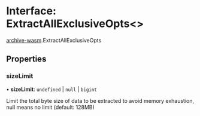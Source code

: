 # Interface: ExtractAllExclusiveOpts\<\>

[archive-wasm](../modules/archive_wasm.md).ExtractAllExclusiveOpts

## Properties

### sizeLimit

• **sizeLimit**: `undefined` \| `null` \| `bigint`

Limit the total byte size of data to be extracted to avoid memory exhaustion, null means no limit (default: 128MB)
